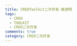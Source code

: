 ```yaml
---
title: CREOToolkit二次开发-面透明
tags:
  - CREO
  - TOOLKIT
  - CREO二次开发
comments: true
category: CREO二次开发
---
```

